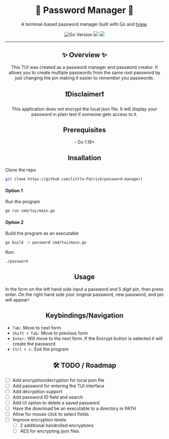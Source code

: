  <h1 align="center">🔐 Password Manager 🔐</h1>
<p align="center">
  A terminal-based password manager built with Go and <a href="https://github.com/rivo/tview">tview</a>.
</p>

<p align="center">
  <img src="https://img.shields.io/badge/Go-1.8+-00ADD8?style=for-the-badge&logo=go" alt="Go Version">
  <img src="https://img.shields.io/badge/Terminal%20UI-tview-5F4B8B?style=for-the-badge">
  <img src="https://img.shields.io/badge/CLI%20App-✔️-brightgreen?style=for-the-badge">
</p>

---

<h2 align="center">✨ Overview ✨</h2>

<p align="center">This TUI was created as a password manager and password creator. It allows you to create multiple passwords from the same root password by just changing the pin making it easier to remember you passwords.</p>

<h2 align="center">❗️Disclaimer❗️</h2>

<p align="center">This application does not encrypt the local json file. It will display your password in plain text if someone gets access to it.</p>

<h2 align="center">Prerequisites</h2>

<p align="center">- Go 1.18+</p>

<h2 align="center">Insallation</h2>
<p>Clone the repo</p>

```bash
git clone https://github.com/little-Patrick/password-manager)
```
<h4>Option 1</h4>

<p>Run the program</p>

```bash
go run cmd/tui/main.go
```
<h4>Option 2</h4>

<p>Build the program as an executable</p>

```bash
go build -o password cmd/tui/main.go
```

<p>Run:</p>

```bash
./password
```

<h2 align="center"> Usage</h2>

<p>In the form on the left hand side input a password and 5 digit pin, then press enter. On the right hand side your original password, new password, and pin will appear!</p>

<h2 align="center"> Keybindings/Navigation</h2>

- `Tab:` Move to next form
- `Shift + Tab:` Move to previous form
- `Enter:` Will move to the next form. If the Encrypt button is selected it will create the password
- `Ctrl + c:` Exit the program

<h2 align="center"> 🛠️ TODO / Roadmap</h2>
  
- [ ] Add encryption/decryption for local json file
- [ ] Add password for entering the TUI interface
- [ ] Add decryption support
- [ ] Add password ID field and search
- [ ] Add UI option to delete a saved password
- [ ] Have the download be an executable to a directory in PATH
- [ ] Allow for mouse click to select fields
- [ ] Improve encryption levels
  - [ ] 2 additional handrolled encryptions
  - [ ] AES for encrypting json files
